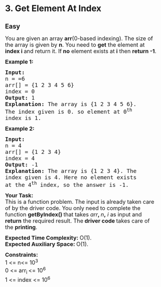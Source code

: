 # 3. Get Element At Index
## Easy
<div class="problem-statement">
                <p></p><p><span style="font-size:18px">You are given an array <strong>arr</strong>(0-based indexing). The size of the array is given by <strong>n</strong>. You need to <strong>get</strong> the element at <strong>index i </strong>and return&nbsp;it. If<strong> no</strong> element exists at <strong>i</strong> then <strong>return&nbsp;-1</strong>.</span></p>

<p><span style="font-size:18px"><strong>Example 1:</strong></span></p>

<pre><span style="font-size:18px"><strong>Input:
</strong>n = =6
arr[] = {1 2 3 4 5 6}
index = 0
<strong>Output: </strong>1<strong>
Explanation: </strong>The array is {1 2 3 4 5 6}.
The index given is 0. so element at 0<sup>th
</sup>index is 1.</span>
</pre>

<p><span style="font-size:18px"><strong>Example 2:</strong></span></p>

<pre><span style="font-size:18px"><strong>Input:
</strong>n = 4
arr[] = {1 2 3 4}
index = 4
<strong>Output: </strong>-1<strong>
Explanation: </strong>The array is {1 2 3 4}. The
index given is 4. Here no element exists
at the 4<sup>th</sup> index, so the answer is -1.</span></pre>

<p><strong><span style="font-size:18px">Your Task:</span></strong><br>
<span style="font-size:18px">This is a function problem. The input is already taken care of by the driver code. You only need to complete the function <strong>getByIndex() </strong>that takes <em>arr</em><strong>, </strong><em>n</em><strong>,</strong><em> i </em>as input and <strong>return</strong> the required result. The<strong> driver code </strong>takes care of the <strong>printing</strong>.</span></p>

<p><span style="font-size:18px"><strong>Expected Time Complexity:&nbsp;</strong>O(1).<br>
<strong>Expected Auxiliary Space:&nbsp;</strong>O(1).</span></p>

<p><strong><span style="font-size:18px">Constraints:</span></strong><br>
<span style="font-size:18px">1 &lt;= n&lt;= 10<sup>3</sup><br>
0 &lt;= arr<sub>i </sub>&lt;= 10<sup>6</sup><br>
1 &lt;= index &lt;= 10<sup>6</sup></span></p>
 <p></p>
            </div>